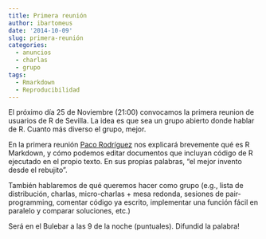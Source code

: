 ```yaml
---
title: Primera reunión
author: ibartomeus
date: '2014-10-09'
slug: primera-reunión
categories: 
  - anuncios
  - charlas
  - grupo
tags:
  - Rmarkdown
  - Reproducibilidad
---
```


El próximo día 25 de Noviembre (21:00) convocamos la primera reunion de usuarios de R de Sevilla. La idea es que sea un grupo abierto donde hablar de R. Cuanto más diverso el grupo, mejor.

En la primera reunión [Paco Rodríguez](https://bit.ly/frod_san) nos explicará brevemente qué es R Markdown, y cómo podemos editar documentos que incluyan código de R ejecutado en el propio texto. En sus propias palabras, “el mejor invento desde el rebujito”.

También hablaremos de qué queremos hacer como grupo (e.g., lista de distribución, charlas, micro-charlas + mesa redonda, sesiones de pair-programming, comentar código ya escrito, implementar una función fácil en paralelo y comparar soluciones, etc.)

Será en el Bulebar a las 9 de la noche (puntuales). Difundid la palabra!

